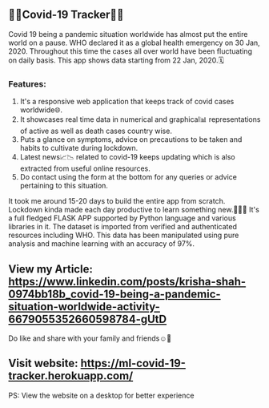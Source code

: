 ## 🦠🦠Covid-19 Tracker🦠🦠

Covid 19 being a pandemic situation worldwide has almost put the entire world on a pause. WHO declared it as a global health emergency on 30 Jan, 2020. Throughout this time the cases all over world have been fluctuating on daily basis. This app shows data starting from 22 Jan, 2020.🗓️

### Features:
1) It's a responsive web application that keeps track of covid cases worldwide🌐.
2) It showcases real time data in numerical and graphical📊 representations of active as well as death cases country wise.
3) Puts a glance on symptoms, advice on precautions to be taken and habits to cultivate during lockdown.
4) Latest news📈📉 related to covid-19 keeps updating which is also extracted from useful online resources.
5) Do contact using the form at the bottom for any queries or advice pertaining to this situation.

It took me around 15-20 days to build the entire app from scratch. Lockdown kinda made each day productive to learn something new.👩🏻‍💻 
It's a full fledged FLASK APP supported by Python language and various libraries in it. The dataset is imported from verified and authenticated resources including WHO. 
This data has been manipulated using pure analysis and machine learning with an accuracy of 97%.

## View my Article: https://www.linkedin.com/posts/krisha-shah-0974bb18b_covid-19-being-a-pandemic-situation-worldwide-activity-6679055352660598784-gUtD
Do like and share with your family and friends☺️🤗 

## Visit website: https://ml-covid-19-tracker.herokuapp.com/
PS: View the website on a desktop for better experience 
